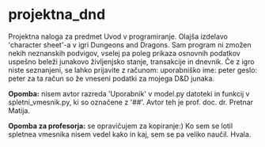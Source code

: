# projektna_dnd
Projektna naloga za predmet Uvod v programiranje.
Olajša izdelavo 'character sheet'-a v igri Dungeons and Dragons. Sam program ni zmožen nekih neznanskih podvigov, vselej pa poleg prikaza osnovnih podatkov uspešno beleži junakovo življenjsko stanje, transakcije in dnevnik.
Če z igro niste seznanjeni, se lahko prijavite z računom:
uporabniško ime: peter
geslo: peter
za ta račun so že vneseni podatki za mojega D&D junaka.

**Opomba:** nisem avtor razreda 'Uporabnik' v model.py datoteki in funkcij v spletni_vmesnik.py, ki so označene z '##'. 
Avtor teh je prof. doc. dr. Pretnar Matija.

**Opomba za profesorja:** se opravičujem za kopiranje:) Ko sem se lotil spletnea vmesnika nisem vedel kako in kaj, sem se pa veliko naučil. Hvala.